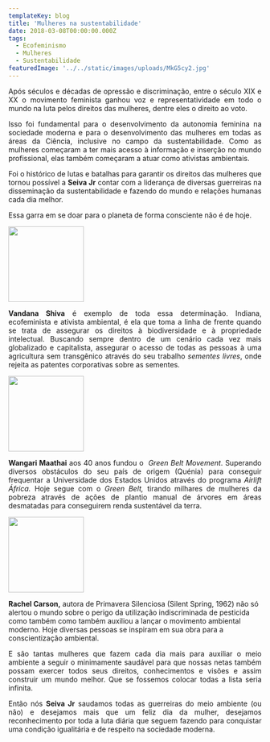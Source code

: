 ```yaml
---
templateKey: blog
title: 'Mulheres na sustentabilidade'
date: 2018-03-08T00:00:00.000Z
tags:
  - Ecofeminismo
  - Mulheres
  - Sustentabilidade
featuredImage: '../../static/images/uploads/MkG5cy2.jpg'
---
```


<p style="text-align: justify;">Após séculos e décadas de opressão e discriminação, entre o século XIX e XX o movimento feminista ganhou voz e representatividade em todo o mundo na luta pelos direitos das mulheres, dentre eles o direito ao voto.</p>
<p style="text-align: justify;">Isso foi fundamental para o desenvolvimento da autonomia feminina na sociedade moderna e para o desenvolvimento das mulheres em todas as áreas da Ciência, inclusive no campo da sustentabilidade. Como as mulheres começaram a ter mais acesso à informação e inserção no mundo profissional, elas também começaram a atuar como ativistas ambientais.</p>
<p style="text-align: justify;">Foi o histórico de lutas e batalhas para garantir os direitos das mulheres que tornou possível a <strong>Seiva Jr</strong> contar com a liderança de diversas guerreiras na disseminação da sustentabilidade e fazendo do mundo e relações humanas cada dia melhor.</p>
<p style="text-align: justify;">Essa garra em se doar para o planeta de forma consciente não é de hoje.</p>

<p>
<img class="wp-image-578 size-thumbnail alignleft" src="https://i.imgur.com/dnImGBY.jpg" alt="" width="150" height="150" />
</p>

<p style="text-align: justify;"><b>Vandana Shiva</b> é exemplo de toda essa determinação. Indiana, ecofeminista e ativista ambiental, é ela que toma a linha de frente quando se trata de assegurar os direitos à biodiversidade e à propriedade intelectual. Buscando sempre dentro de um cenário cada vez mais globalizado e capitalista, assegurar o acesso de todas as pessoas à uma agricultura sem transgênico através do seu trabalho <i>sementes livres</i>, onde rejeita as patentes corporativas sobre as sementes.</p>

<p style="text-align: justify;"><b><img class="wp-image-579 size-thumbnail alignleft" src="https://i.imgur.com/0J0h2cI.jpg" alt="" width="150" height="150" /></b></p>

<p style="text-align: justify;"><b>Wangari Maathai</b> aos 40 anos fundou o <i> Green Belt Movement</i>. Superando diversos obstáculos do seu país de origem (Quénia) para conseguir frequentar a Universidade dos Estados Unidos através do programa <i>Airlift África.</i> Hoje segue com o <i>Green Belt, </i>tirando milhares de mulheres da pobreza através de ações de plantio manual de árvores em áreas desmatadas para conseguirem renda sustentável da terra.</p>

<p style="text-align: justify;"><b><img class="wp-image-580 size-thumbnail alignleft" src="https://i.imgur.com/qNBVorc.jpg" alt="" width="150" height="150" />

Rachel Carson,</b> autora de Primavera Silenciosa (Silent Spring, 1962) não só alertou o mundo sobre o perigo da utilização indiscriminada de pesticida como também como também auxiliou a lançar o movimento ambiental moderno. Hoje diversas pessoas se inspiram em sua obra para a conscientização ambiental.</p>

<p style="text-align: justify;">E são tantas mulheres que fazem cada dia mais para auxiliar o meio ambiente a seguir o minimamente saudável para que nossas netas também possam exercer todos seus direitos, conhecimentos e visões e assim construir um mundo melhor. Que se fossemos colocar todas a lista seria infinita.</p>
<p style="text-align: justify;">Então nós <strong>Seiva Jr</strong> saudamos todas as guerreiras do meio ambiente (ou não) e desejamos mais que um feliz dia da mulher, desejamos reconhecimento por toda a luta diária que seguem fazendo para conquistar uma condição igualitária e de respeito na sociedade moderna.</p>
<p style="text-align: justify;"></p>
